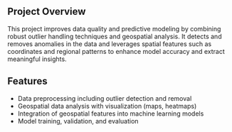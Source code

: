 
## Project Overview

This project improves data quality and predictive modeling by combining robust outlier handling techniques and geospatial analysis. It detects and removes anomalies in the data and leverages spatial features such as coordinates and regional patterns to enhance model accuracy and extract meaningful insights.

## Features

- Data preprocessing including outlier detection and removal  
- Geospatial data analysis with visualization (maps, heatmaps)  
- Integration of geospatial features into machine learning models  
- Model training, validation, and evaluation  
